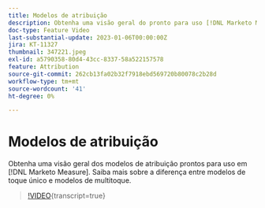 ```yaml
---
title: Modelos de atribuição
description: Obtenha uma visão geral do pronto para uso [!DNL Marketo Measure] modelos de atribuição. Saiba mais sobre a diferença entre modelos de toque único e modelos de multitoque.
doc-type: Feature Video
last-substantial-update: 2023-01-06T00:00:00Z
jira: KT-11327
thumbnail: 347221.jpeg
exl-id: a5790358-80d4-43cc-8337-58a522157578
feature: Attribution
source-git-commit: 262cb13fa02b32f7918ebd569720b80078c2b28d
workflow-type: tm+mt
source-wordcount: '41'
ht-degree: 0%

---
```


# Modelos de atribuição

Obtenha uma visão geral dos modelos de atribuição prontos para uso em [!DNL Marketo Measure]. Saiba mais sobre a diferença entre modelos de toque único e modelos de multitoque.

>[!VIDEO](https://video.tv.adobe.com/v/347221/?learn=on){transcript=true}
